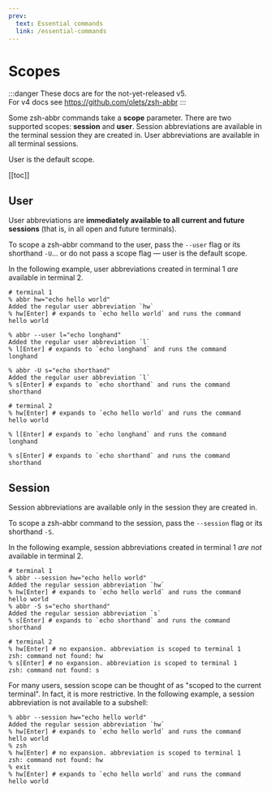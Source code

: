 ```yaml
---
prev:
  text: Essential commands
  link: /essential-commands
---
```


# Scopes

:::danger
These docs are for the not-yet-released v5.  
For v4 docs see <https://github.com/olets/zsh-abbr>
:::

Some zsh-abbr commands take a **scope** parameter. There are two supported scopes: **session** and **user**. Session abbreviations are available in the terminal session they are created in. User abbreviations are available in all terminal sessions.

User is the default scope.

[[toc]]

## User

User abbreviations are **immediately available to all current and future sessions** (that is, in all open and future terminals).

To scope a zsh-abbr command to the user, pass the `--user` flag or its shorthand `-U`… or do not pass a scope flag — user is the default scope.

In the following example, user abbreviations created in terminal 1 _are_ available in terminal 2.

```shell{3,8,13}:no-line-numbers
# terminal 1
% abbr hw="echo hello world"
Added the regular user abbreviation `hw`
% hw[Enter] # expands to `echo hello world` and runs the command
hello world

% abbr --user l="echo longhand"
Added the regular user abbreviation `l`
% l[Enter] # expands to `echo longhand` and runs the command
longhand

% abbr -U s="echo shorthand"
Added the regular user abbreviation `l`
% s[Enter] # expands to `echo shorthand` and runs the command
shorthand
```

```shell{2,4,6}:no-line-numbers
# terminal 2
% hw[Enter] # expands to `echo hello world` and runs the command
hello world

% l[Enter] # expands to `echo longhand` and runs the command
longhand

% s[Enter] # expands to `echo shorthand` and runs the command
shorthand
```

## Session

Session abbreviations are available only in the session they are created in.

To scope a zsh-abbr command to the session, pass the `--session` flag or its shorthand `-S`.

In the following example, session abbreviations created in terminal 1 _are not_ available in terminal 2.

```shell{4,8}:no-line-numbers
# terminal 1
% abbr --session hw="echo hello world"
Added the regular session abbreviation `hw`
% hw[Enter] # expands to `echo hello world` and runs the command
hello world
% abbr -S s="echo shorthand"
Added the regular session abbreviation `s`
% s[Enter] # expands to `echo shorthand` and runs the command
shorthand
```

```shell{3,5}:no-line-numbers
# terminal 2
% hw[Enter] # no expansion. abbreviation is scoped to terminal 1
zsh: command not found: hw
% s[Enter] # no expansion. abbreviation is scoped to terminal 1
zsh: command not found: s
```

For many users, session scope can be thought of as "scoped to the current terminal". In fact, it is more restrictive. In the following example, a session abbreviation is not available to a subshell:

```shell{5-7}:no-line-numbers
% abbr --session hw="echo hello world"
Added the regular session abbreviation `hw`
% hw[Enter] # expands to `echo hello world` and runs the command
hello world
% zsh
% hw[Enter] # no expansion. abbreviation is scoped to terminal 1
zsh: command not found: hw
% exit
% hw[Enter] # expands to `echo hello world` and runs the command
hello world
```
